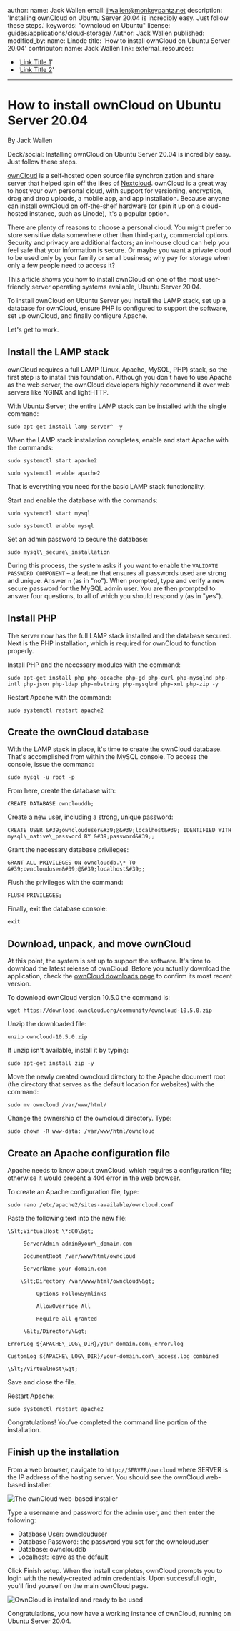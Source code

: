author:
  name: Jack Wallen
  email: jlwallen@monkeypantz.net
description: 'Installing ownCloud on Ubuntu Server 20.04 is incredibly easy. Just follow these steps.'
keywords: "owncloud on Ubuntu"
license:  guides/applications/cloud-storage/
Author: Jack Wallen
published:
modified_by:
  name: Linode
title: 'How to install ownCloud on Ubuntu Server 20.04'
contributor:
  name: Jack Wallen
  link:
external_resources:
  - '[Link Title 1](http://www.example.com)'
  - '[Link Title 2](http://www.example.net)'
---

# How to install ownCloud on Ubuntu Server 20.04

By Jack Wallen

Deck/social: Installing ownCloud on Ubuntu Server 20.04 is incredibly easy. Just follow these steps.

[ownCloud](https://owncloud.com/) is a self-hosted open source file synchronization and share server that helped spin off the likes of [Nextcloud](https://nextcloud.com/). ownCloud is a great way to host your own personal cloud, with support for versioning, encryption, drag and drop uploads, a mobile app, and app installation. Because anyone can install ownCloud on off-the-shelf hardware (or spin it up on a cloud-hosted instance, such as Linode), it&#39;s a popular option.

There are plenty of reasons to choose a personal cloud. You might prefer to store sensitive data somewhere other than third-party, commercial options. Security and privacy are additional factors; an in-house cloud can help you feel safe that your information is secure. Or maybe you want a private cloud to be used only by your family or small business; why pay for storage when only a few people need to access it?

This article shows you how to install ownCloud on one of the most user-friendly server operating systems available, Ubuntu Server 20.04.

To install ownCloud on Ubuntu Server you install the LAMP stack, set up a database for ownCloud, ensure PHP is configured to support the software, set up ownCloud, and finally configure Apache.

Let&#39;s get to work.

## Install the LAMP stack

ownCloud requires a full LAMP (Linux, Apache, MySQL, PHP) stack, so the first step is to install this foundation. Although you don&#39;t have to use Apache as the web server, the ownCloud developers highly recommend it over web servers like NGINX and lightHTTP.

With Ubuntu Server, the entire LAMP stack can be installed with the single command:

```
sudo apt-get install lamp-server^ -y
```

When the LAMP stack installation completes, enable and start Apache with the commands:

```
sudo systemctl start apache2

sudo systemctl enable apache2
```

That is everything you need for the basic LAMP stack functionality.

Start and enable the database with the commands:

```
sudo systemctl start mysql

sudo systemctl enable mysql
```

Set an admin password to secure the database:

```
sudo mysql\_secure\_installation
```

During this process, the system asks if you want to enable the `VALIDATE PASSWORD COMPONENT` – a feature that ensures all passwords used are strong and unique. Answer `n` (as in &quot;no&quot;). When prompted, type and verify a new secure password for the MySQL admin user. You are then prompted to answer four questions, to all of which you should respond `y` (as in &quot;yes&quot;).

## Install PHP

The server now has the full LAMP stack installed and the database secured. Next is the PHP installation, which is required for ownCloud to function properly.

Install PHP and the necessary modules with the command:

```
sudo apt-get install php php-opcache php-gd php-curl php-mysqlnd php-intl php-json php-ldap php-mbstring php-mysqlnd php-xml php-zip -y
```

Restart Apache with the command:

```
sudo systemctl restart apache2
```

## Create the ownCloud database

With the LAMP stack in place, it&#39;s time to create the ownCloud database. That&#39;s accomplished from within the MySQL console. To access the console, issue the command:

```
sudo mysql -u root -p
```

From here, create the database with:

```
CREATE DATABASE ownclouddb;
```

Create a new user, including a strong, unique password:

```
CREATE USER &#39;ownclouduser&#39;@&#39;localhost&#39; IDENTIFIED WITH mysql\_native\_password BY &#39;password&#39;;
```

Grant the necessary database privileges:

```
GRANT ALL PRIVILEGES ON ownclouddb.\* TO &#39;ownclouduser&#39;@&#39;localhost&#39;;
```

Flush the privileges with the command:

```
FLUSH PRIVILEGES;
```

Finally, exit the database console:

```
exit
```

## Download, unpack, and move ownCloud

At this point, the system is set up to support the software. It&#39;s time to download the latest release of ownCloud. Before you actually download the application, check the [ownCloud downloads page](https://owncloud.com/download-server/) to confirm its most recent version.

To download ownCloud version 10.5.0 the command is:

```
wget https://download.owncloud.org/community/owncloud-10.5.0.zip
```

Unzip the downloaded file:

```
unzip owncloud-10.5.0.zip
```

If unzip isn&#39;t available, install it by typing:

```
sudo apt-get install zip -y
```

Move the newly created owncloud directory to the Apache document root (the directory that serves as the default location for websites) with the command:

```
sudo mv owncloud /var/www/html/
```

Change the ownership of the owncloud directory. Type:

```
sudo chown -R www-data: /var/www/html/owncloud
```

## Create an Apache configuration file

Apache needs to know about ownCloud, which requires a configuration file; otherwise it would present a 404 error in the web browser.

To create an Apache configuration file, type:

```
sudo nano /etc/apache2/sites-available/owncloud.conf
```

Paste the following text into the new file:

```
\&lt;VirtualHost \*:80\&gt;

     ServerAdmin admin@your\_domain.com

     DocumentRoot /var/www/html/owncloud

     ServerName your-domain.com

    \&lt;Directory /var/www/html/owncloud\&gt;

         Options FollowSymlinks

         AllowOverride All

         Require all granted

     \&lt;/Directory\&gt;

ErrorLog ${APACHE\_LOG\_DIR}/your-domain.com\_error.log

CustomLog ${APACHE\_LOG\_DIR}/your-domain.com\_access.log combined

\&lt;/VirtualHost\&gt;
```

Save and close the file.

Restart Apache:

```
sudo systemctl restart apache2
```

Congratulations! You&#39;ve completed the command line portion of the installation.

## Finish up the installation

From a web browser, navigate to `http://SERVER/owncloud` where SERVER is the IP address of the hosting server. You should see the ownCloud web-based installer.

![The ownCloud web-based installer](owncloud_ubuntu_a.jpg)

Type a username and password for the admin user, and then enter the following:

- Database User: ownclouduser
- Database Password: the password you set for the ownclouduser
- Database: ownclouddb
- Localhost: leave as the default

Click Finish setup. When the install completes, ownCloud prompts you to login with the newly-created admin credentials. Upon successful login, you&#39;ll find yourself on the main ownCloud page.

![OwnCloud is installed and ready to be used](owncloud_ubuntu_b.jpg)

Congratulations, you now have a working instance of ownCloud, running on Ubuntu Server 20.04.